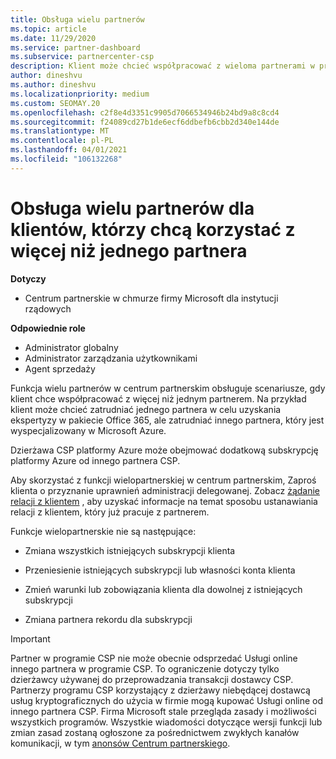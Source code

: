 ```yaml
---
title: Obsługa wielu partnerów
ms.topic: article
ms.date: 11/29/2020
ms.service: partner-dashboard
ms.subservice: partnercenter-csp
description: Klient może chcieć współpracować z wieloma partnerami w programie dostawcy rozwiązań w chmurze, który specjalizacje w różnych usługach.
author: dineshvu
ms.author: dineshvu
ms.localizationpriority: medium
ms.custom: SEOMAY.20
ms.openlocfilehash: c2f8e4d3351c9905d7066534946b24bd9a8c8cd4
ms.sourcegitcommit: f24089cd27b1de6ecf6ddbefb6cbb2d340e144de
ms.translationtype: MT
ms.contentlocale: pl-PL
ms.lasthandoff: 04/01/2021
ms.locfileid: "106132268"
---
```

# <a name="multi-partner-support-for-customers-who-want-to-work-with-more-than-one-partner"></a>Obsługa wielu partnerów dla klientów, którzy chcą korzystać z więcej niż jednego partnera

**Dotyczy**

- Centrum partnerskie w chmurze firmy Microsoft dla instytucji rządowych

**Odpowiednie role**

- Administrator globalny
- Administrator zarządzania użytkownikami
- Agent sprzedaży

Funkcja wielu partnerów w centrum partnerskim obsługuje scenariusze, gdy klient chce współpracować z więcej niż jednym partnerem. Na przykład klient może chcieć zatrudniać jednego partnera w celu uzyskania ekspertyzy w pakiecie Office 365, ale zatrudniać innego partnera, który jest wyspecjalizowany w Microsoft Azure.

Dzierżawa CSP platformy Azure może obejmować dodatkową subskrypcję platformy Azure od innego partnera CSP.

Aby skorzystać z funkcji wielopartnerskiej w centrum partnerskim, Zaproś klienta o przyznanie uprawnień administracji delegowanej. Zobacz [żądanie relacji z klientem](request-a-relationship-with-a-customer.md) , aby uzyskać informacje na temat sposobu ustanawiania relacji z klientem, który już pracuje z partnerem.

Funkcje wielopartnerskie nie są następujące:

- Zmiana wszystkich istniejących subskrypcji klienta

- Przeniesienie istniejących subskrypcji lub własności konta klienta

- Zmień warunki lub zobowiązania klienta dla dowolnej z istniejących subskrypcji

- Zmiana partnera rekordu dla subskrypcji

> [!IMPORTANT]  
> Partner w programie CSP nie może obecnie odsprzedać Usługi online innego partnera w programie CSP. To ograniczenie dotyczy tylko dzierżawcy używanej do przeprowadzania transakcji dostawcy CSP. Partnerzy programu CSP korzystający z dzierżawy niebędącej dostawcą usług kryptograficznych do użycia w firmie mogą kupować Usługi online od innego partnera CSP. Firma Microsoft stale przegląda zasady i możliwości wszystkich programów. Wszystkie wiadomości dotyczące wersji funkcji lub zmian zasad zostaną ogłoszone za pośrednictwem zwykłych kanałów komunikacji, w tym [anonsów Centrum partnerskiego](announcements/index.md).
